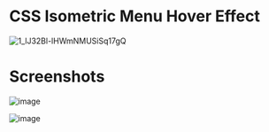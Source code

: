 # CSS Isometric Menu Hover Effect

![1_lJ32Bl-lHWmNMUSiSq17gQ](https://user-images.githubusercontent.com/72864817/171863780-16f7afb7-32a5-4547-a427-23c8a8ed0524.png)

# Screenshots

![image](https://user-images.githubusercontent.com/72864817/170960720-9f7f829e-6371-4af4-9923-3160a72e2602.png)

![image](https://user-images.githubusercontent.com/72864817/170961049-0a5ac9a5-4fd5-4d60-b6af-0962a39e3bd7.png)
